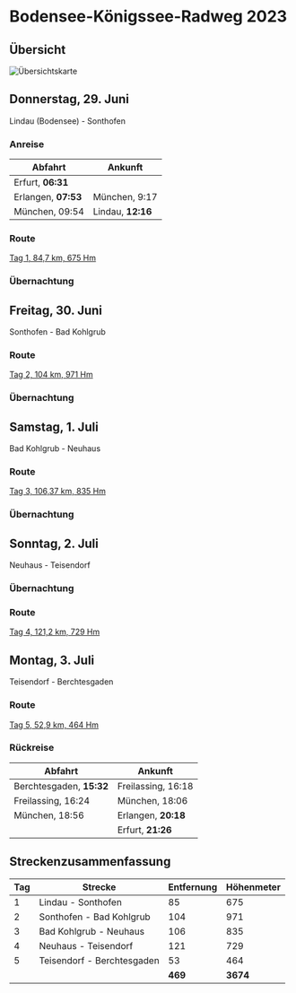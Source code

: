 # Bodensee-Königssee-Radweg 2023

## Übersicht

![Übersichtskarte](bodensee-koenigssee-2023-gesamt.avif)

## Donnerstag, 29. Juni

Lindau (Bodensee) - Sonthofen

### Anreise

| Abfahrt             | Ankunft           |
| ------------------- | ----------------- |
| Erfurt, **06:31**   |                   |
| Erlangen, **07:53** | München, 9:17     |
| München, 09:54      | Lindau, **12:16** |

### Route

[Tag 1, 84,7 km, 675 Hm](http://brouter.de/brouter-web/#map=11/47.5323/10.2599/osm-mapnik-german_style&lonlats=9.681015,47.543631;9.90778,47.65395;9.970264,47.646077;9.985714,47.621904;10.201321,47.563843;10.274663,47.501576;10.278912,47.511406)

### Übernachtung

## Freitag, 30. Juni

Sonthofen - Bad Kohlgrub

### Route

[Tag 2, 104 km, 971 Hm](http://brouter.de/brouter-web/#map=11/47.5656/10.8140/osm-mapnik-german_style&lonlats=10.278955,47.511576;10.337791,47.614437;10.394783,47.637423;10.461345,47.627712;10.504239,47.623195;10.579791,47.609541;10.58713,47.605534;10.590928,47.608175;10.61334,47.610865;10.636396,47.61145;10.702014,47.57143;10.736732,47.556511;10.843592,47.642836;10.922341,47.694046;10.962242,47.696137;10.960665,47.687084;11.046506,47.668277;11.050358,47.666918)

### Übernachtung

## Samstag, 1. Juli

Bad Kohlgrub - Neuhaus

### Route

[Tag 3, 106,37 km, 835 Hm](http://brouter.de/brouter-web/#map=11/47.7775/12.0383/osm-mapnik-german_style&lonlats=11.050433,47.666905;11.176357,47.596993;11.356559,47.663133;11.383038,47.694168;11.412746,47.70787;11.45432,47.747406;11.560442,47.761069;11.566672,47.761743;11.561801,47.757719;11.577229,47.737988;11.653748,47.783237;11.687436,47.750838;11.714945,47.742296;11.747174,47.742236;11.803007,47.742725;11.879482,47.701648)  

### Übernachtung

## Sonntag, 2. Juli

Neuhaus - Teisendorf

### Übernachtung

### Route

[Tag 4, 121,2 km, 729 Hm](http://brouter.de/brouter-web/#map=11/47.7737/12.7778/osm-mapnik-german_style&lonlats=11.879514,47.701502;11.884418,47.69223;11.950035,47.752597;11.925659,47.786759;11.984582,47.79018;12.006072,47.781385;12.131567,47.779019;12.134507,47.779872;12.144828,47.775904;12.174257,47.797921;12.381656,47.830054;12.392321,47.83004;12.42661,47.812956;12.412963,47.792776;12.453754,47.778696;12.464912,47.778356;12.469794,47.778609;12.474031,47.779273;12.61488,47.813735;12.654705,47.87724;12.780018,47.864772;12.789116,47.853025;12.820895,47.849801)

## Montag, 3. Juli

Teisendorf - Berchtesgaden

### Route

[Tag 5, 52,9 km, 464 Hm](http://brouter.de/brouter-web/#map=11/47.7174/12.9604/osm-mapnik-german_style&lonlats=12.820895,47.849714;12.864475,47.791448;12.918205,47.76795;12.900782,47.746336;12.875547,47.718825;12.986612,47.589899;12.999723,47.626137)

### Rückreise

| Abfahrt                  | Ankunft             |
| ------------------------ | ------------------- |
| Berchtesgaden, **15:32** | Freilassing, 16:18  |
| Freilassing, 16:24       | München, 18:06      |
| München, 18:56           | Erlangen, **20:18** |
|                          | Erfurt, **21:26**   |

## Streckenzusammenfassung

| Tag | Strecke                    | Entfernung | Höhenmeter |
| --- | -------------------------- | ---------- | ---------- |
| 1   | Lindau - Sonthofen         | 85         | 675        |
| 2   | Sonthofen - Bad Kohlgrub   | 104        | 971        |
| 3   | Bad Kohlgrub - Neuhaus     | 106        | 835        |
| 4   | Neuhaus - Teisendorf       | 121        | 729        |
| 5   | Teisendorf - Berchtesgaden | 53         | 464        |
|     |                            | **469**    | **3674**   |
